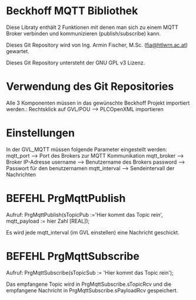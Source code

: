 # Beckhoff MQTT Bibliothek
 Diese Libraty enthält 2 Funktionen mit denen man sich zu einem MQTT Broker verbinden und kommunizieren (publish/subscribe) kann.

Dieses Git Repository wird von  Ing. Armin Fischer, M.Sc. (fia@htlwrn.ac.at) gewartet.

Dieses Git Repository untersteht der GNU GPL v3 Lizenz.

# Verwendung des Git Repositories

Alle 3 Komponenten müssen in das gewünschte Beckhoff Projekt importiert werden.:
Rechtsklick auf GVL/POU --> PLCOpenXML importieren

# Einstellungen

In der GVL_MQTT müssen folgende Parameter eingestellt werden: 
	mqtt_port --> Port des Brokers zur MQTT Kommunikation
	mqtt_broker --> Broker IP-Adresse
	username --> Benutzername des Brokers
	password --> Passwort für den benutzernamen
	mqtt_interval --> Sendeintervall der Nachrichten

# BEFEHL PrgMqttPublish
Aufruf:
PrgMqttPublish(sTopicPub :='Hier kommt das Topic rein', mqtt_payload := hier Zahl [REAL]);

Es wird jede mqtt_interval (im GVL einstellen) eine Nachricht geschickt.

# BEFEHL PrgMqttSubscribe
Aufruf:
PrgMqttSubscribe(sTopicSub := 'Hier kommt das Topic rein');

Das empfangene Topic wird in PrgMqttSubscribe.sTopicRcv und die empfangene Nachricht in PrgMqttSubscribe.sPayloadRcv gespeichert.
